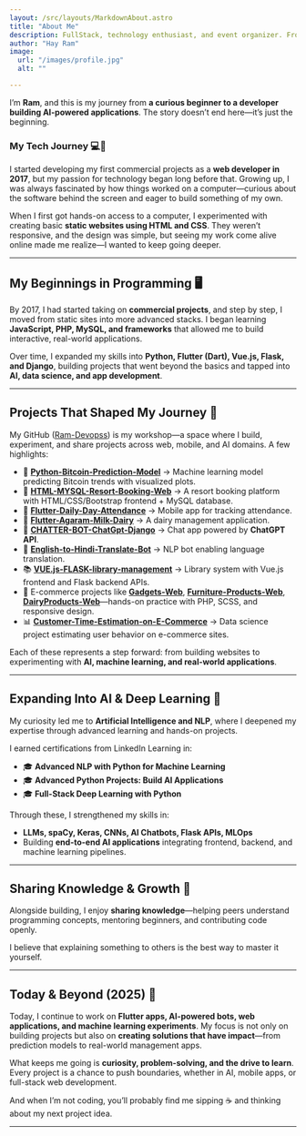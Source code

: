 ```yaml
---
layout: /src/layouts/MarkdownAbout.astro
title: "About Me"
description: FullStack, technology enthusiast, and event organizer. From my beginnings in development to creating communities and impactful projects, here I share my journey, experiences, and learnings. 🚀☕"
author: "Hay Ram"
image:
  url: "/images/profile.jpg"
  alt: ""

---
```


I’m **Ram**, and this is my journey from **a curious beginner to a developer building AI-powered applications**.
The story doesn’t end here—it’s just the beginning.

### My Tech Journey 💻🚀

I started developing my first commercial projects as a **web developer in 2017**, but my passion for technology began long before that. Growing up, I was always fascinated by how things worked on a computer—curious about the software behind the screen and eager to build something of my own.

When I first got hands-on access to a computer, I experimented with creating basic **static websites using HTML and CSS**. They weren’t responsive, and the design was simple, but seeing my work come alive online made me realize—I wanted to keep going deeper.

---

## My Beginnings in Programming 🖥️

By 2017, I had started taking on **commercial projects**, and step by step, I moved from static sites into more advanced stacks. I began learning **JavaScript, PHP, MySQL, and frameworks** that allowed me to build interactive, real-world applications.

Over time, I expanded my skills into **Python, Flutter (Dart), Vue.js, Flask, and Django**, building projects that went beyond the basics and tapped into **AI, data science, and app development**.

---

## Projects That Shaped My Journey 📂

My GitHub ([Ram-Devopss](https://github.com/Ram-Devopss)) is my workshop—a space where I build, experiment, and share projects across web, mobile, and AI domains. A few highlights:

* 🔮 **[Python-Bitcoin-Prediction-Model](https://github.com/Ram-Devopss/Python-Bitcoin-Prediction-Model)** → Machine learning model predicting Bitcoin trends with visualized plots.
* 🏨 **[HTML-MYSQL-Resort-Booking-Web](https://github.com/Ram-Devopss/HTML-MYSQL-Resort-Booking-Web)** → A resort booking platform with HTML/CSS/Bootstrap frontend + MySQL database.
* 📱 **[Flutter-Daily-Day-Attendance](https://github.com/Ram-Devopss/Flutter-Daily-Day-Attendance)** → Mobile app for tracking attendance.
* 🥛 **[Flutter-Agaram-Milk-Dairy](https://github.com/Ram-Devopss/Flutter-Agaram-Milk-Dairy)** → A dairy management application.
* 💬 **[CHATTER-BOT-ChatGpt-Django](https://github.com/Ram-Devopss/CHATTER-BOT-ChatGpt-Django)** → Chat app powered by **ChatGPT API**.
* 🤖 **[English-to-Hindi-Translate-Bot](https://github.com/Ram-Devopss/English-to-Hindi-Translate-Bot)** → NLP bot enabling language translation.
* 📚 **[VUE.js-FLASK-library-management](https://github.com/Ram-Devopss/VUE.js-FLASK-library-management)** → Library system with Vue.js frontend and Flask backend APIs.
* 🛒 E-commerce projects like **[Gadgets-Web](https://github.com/Ram-Devopss/Gadgets-Web)**, **[Furniture-Products-Web](https://github.com/Ram-Devopss/Furniture-Products-Web)**, **[DairyProducts-Web](https://github.com/Ram-Devopss/DairyProducts-Web)**—hands-on practice with PHP, SCSS, and responsive design.
* 📊 **[Customer-Time-Estimation-on-E-Commerce](https://github.com/Ram-Devopss/Customer-Time-Estimation-on-E-Commerce-Website-Jupiter-Notebook-)** → Data science project estimating user behavior on e-commerce sites.

Each of these represents a step forward: from building websites to experimenting with **AI, machine learning, and real-world applications**.

---

## Expanding Into AI & Deep Learning 🧠

My curiosity led me to **Artificial Intelligence and NLP**, where I deepened my expertise through advanced learning and hands-on projects.

I earned certifications from LinkedIn Learning in:

* 🎓 **Advanced NLP with Python for Machine Learning**
* 🎓 **Advanced Python Projects: Build AI Applications**
* 🎓 **Full-Stack Deep Learning with Python**

Through these, I strengthened my skills in:

* **LLMs, spaCy, Keras, CNNs, AI Chatbots, Flask APIs, MLOps**
* Building **end-to-end AI applications** integrating frontend, backend, and machine learning pipelines.

---

## Sharing Knowledge & Growth 🌱

Alongside building, I enjoy **sharing knowledge**—helping peers understand programming concepts, mentoring beginners, and contributing code openly.

I believe that explaining something to others is the best way to master it yourself.

---

## Today & Beyond (2025) 🚀

Today, I continue to work on **Flutter apps, AI-powered bots, web applications, and machine learning experiments**. My focus is not only on building projects but also on **creating solutions that have impact**—from prediction models to real-world management apps.

What keeps me going is **curiosity, problem-solving, and the drive to learn**. Every project is a chance to push boundaries, whether in AI, mobile apps, or full-stack web development.

And when I’m not coding, you’ll probably find me sipping ☕ and thinking about my next project idea.

---

